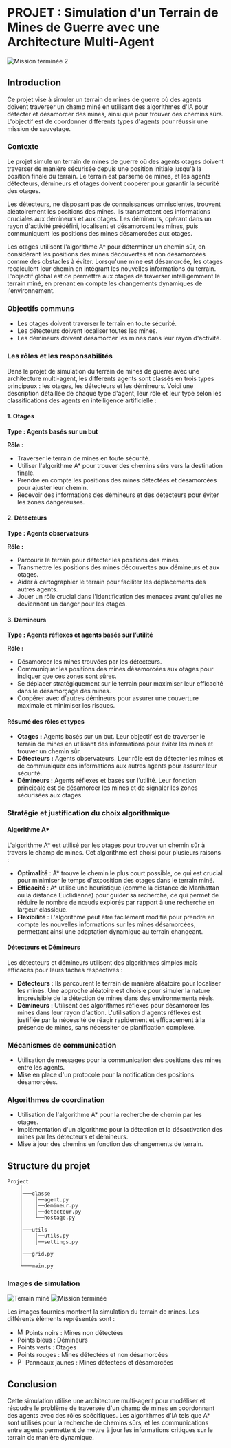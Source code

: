 # PROJET : Simulation d'un Terrain de Mines de Guerre avec une Architecture Multi-Agent

<img src="image/terrain2.png" alt="Mission terminée 2">

## Introduction
Ce projet vise à simuler un terrain de mines de guerre où des agents doivent traverser un champ miné en utilisant des algorithmes d'IA pour détecter et désamorcer des mines, ainsi que pour trouver des chemins sûrs. L'objectif est de coordonner différents types d'agents pour réussir une mission de sauvetage.

### Contexte
Le projet simule un terrain de mines de guerre où des agents otages doivent traverser de manière sécurisée depuis une position initiale jusqu'à la position finale du terrain. Le terrain est parsemé de mines, et les agents détecteurs, démineurs et otages doivent coopérer pour garantir la sécurité des otages.

Les détecteurs, ne disposant pas de connaissances omniscientes, trouvent aléatoirement les positions des mines. Ils transmettent ces informations cruciales aux démineurs et aux otages. Les démineurs, opérant dans un rayon d'activité prédéfini, localisent et désamorcent les mines, puis communiquent les positions des mines désamorcées aux otages.

Les otages utilisent l'algorithme A* pour déterminer un chemin sûr, en considérant les positions des mines découvertes et non désamorcées comme des obstacles à éviter. Lorsqu'une mine est désamorcée, les otages recalculent leur chemin en intégrant les nouvelles informations du terrain. L'objectif global est de permettre aux otages de traverser intelligemment le terrain miné, en prenant en compte les changements dynamiques de l'environnement.

### Objectifs communs
- Les otages doivent traverser le terrain en toute sécurité.
- Les détecteurs doivent localiser toutes les mines.
- Les démineurs doivent désamorcer les mines dans leur rayon d'activité.

### Les rôles et les responsabilités
Dans le projet de simulation du terrain de mines de guerre avec une architecture multi-agent, les différents agents sont classés en trois types principaux : les otages, les détecteurs et les démineurs. Voici une description détaillée de chaque type d'agent, leur rôle et leur type selon les classifications des agents en intelligence artificielle :

#### 1. Otages  
**Type : Agents basés sur un but**

**Rôle :**
- Traverser le terrain de mines en toute sécurité.
- Utiliser l'algorithme A* pour trouver des chemins sûrs vers la destination finale.
- Prendre en compte les positions des mines détectées et désamorcées pour ajuster leur chemin.
- Recevoir des informations des démineurs et des détecteurs pour éviter les zones dangereuses.
    
#### 2. Détecteurs
**Type : Agents observateurs**

**Rôle :**
- Parcourir le terrain pour détecter les positions des mines.
- Transmettre les positions des mines découvertes aux démineurs et aux otages.
- Aider à cartographier le terrain pour faciliter les déplacements des autres agents.
- Jouer un rôle crucial dans l'identification des menaces avant qu'elles ne deviennent un danger pour les otages.

#### 3. Démineurs
**Type : Agents réflexes et agents basés sur l’utilité**

**Rôle :**
- Désamorcer les mines trouvées par les détecteurs.
- Communiquer les positions des mines désamorcées aux otages pour indiquer que ces zones sont sûres.
- Se déplacer stratégiquement sur le terrain pour maximiser leur efficacité dans le désamorçage des mines.
- Coopérer avec d'autres démineurs pour assurer une couverture maximale et minimiser les risques.
    
#### Résumé des rôles et types
- **Otages :** Agents basés sur un but. Leur objectif est de traverser le terrain de mines en utilisant des informations pour éviter les mines et trouver un chemin sûr.
- **Détecteurs :** Agents observateurs. Leur rôle est de détecter les mines et de communiquer ces informations aux autres agents pour assurer leur sécurité.
- **Démineurs :** Agents réflexes et basés sur l’utilité. Leur fonction principale est de désamorcer les mines et de signaler les zones sécurisées aux otages.

### Stratégie et justification du choix algorithmique

#### Algorithme A*
L'algorithme A* est utilisé par les otages pour trouver un chemin sûr à travers le champ de mines. Cet algorithme est choisi pour plusieurs raisons :
- **Optimalité** : A* trouve le chemin le plus court possible, ce qui est crucial pour minimiser le temps d'exposition des otages dans le terrain miné.
- **Efficacité** : A* utilise une heuristique (comme la distance de Manhattan ou la distance Euclidienne) pour guider sa recherche, ce qui permet de réduire le nombre de nœuds explorés par rapport à une recherche en largeur classique.
- **Flexibilité** : L'algorithme peut être facilement modifié pour prendre en compte les nouvelles informations sur les mines désamorcées, permettant ainsi une adaptation dynamique au terrain changeant.

#### Détecteurs et Démineurs
Les détecteurs et démineurs utilisent des algorithmes simples mais efficaces pour leurs tâches respectives :
- **Détecteurs** : Ils parcourent le terrain de manière aléatoire pour localiser les mines. Une approche aléatoire est choisie pour simuler la nature imprévisible de la détection de mines dans des environnements réels.
- **Démineurs** : Utilisent des algorithmes réflexes pour désamorcer les mines dans leur rayon d'action. L'utilisation d'agents réflexes est justifiée par la nécessité de réagir rapidement et efficacement à la présence de mines, sans nécessiter de planification complexe.

### Mécanismes de communication
- Utilisation de messages pour la communication des positions des mines entre les agents.
- Mise en place d'un protocole pour la notification des positions désamorcées.

### Algorithmes de coordination
- Utilisation de l'algorithme A* pour la recherche de chemin par les otages.
- Implémentation d'un algorithme pour la détection et la désactivation des mines par les détecteurs et démineurs.
- Mise à jour des chemins en fonction des changements de terrain.

## Structure du projet
```
Project
    │   
    │───classe
    │    │──agent.py
    │    │──demineur.py
    │    │──detecteur.py
    │    └──hostage.py
    │
    │───utils
    │    │──utils.py
    │    │──settings.py
    │   
    │───grid.py
    │    
    └───main.py
```         

### Images de simulation
<img src="image/terrain.png" alt="Terrain miné">

<img src="image/Final.png" alt="Mission terminée">

Les images fournies montrent la simulation du terrain de mines. Les différents éléments représentés sont :
- <img src="image/R.png" height="15" alt="Mine"> Points noirs : Mines non détectées
- Points bleus : Démineurs
- Points verts : Otages
- Points rouges : Mines détectées et non désamorcées
- <img src="image/demi.png" height="15" alt="Position safe"> Panneaux jaunes : Mines détectées et désamorcées

## Conclusion
Cette simulation utilise une architecture multi-agent pour modéliser et résoudre le problème de traversée d'un champ de mines en coordonnant des agents avec des rôles spécifiques. Les algorithmes d'IA tels que A* sont utilisés pour la recherche de chemins sûrs, et les communications entre agents permettent de mettre à jour les informations critiques sur le terrain de manière dynamique.
